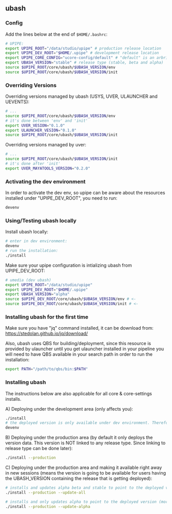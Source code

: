 ## ubash

### Config
Add the lines below at the end of `$HOME/.bashrc`:
```bash
# UPIPE:
export UPIPE_ROOT="/data/studio/upipe" # production release location
export UPIPE_DEV_ROOT="$HOME/.upipe" # development release location
export UPIPE_CORE_CONFIG="ucore-config/default" # "default" is an arbritary name for the config initialized by upipe
export UBASH_VERSION="stable" # release type (stable, beta and alpha)
source $UPIPE_ROOT/core/ubash/$UBASH_VERSION/env
source $UPIPE_ROOT/core/ubash/$UBASH_VERSION/init
```

### Overriding Versions
Overriding versions managed by ubash (USYS, UVER, ULAUNCHER and UEVENTS):
```bash
# ...
source $UPIPE_ROOT/core/ubash/$UBASH_VERSION/env
# it's done between 'env' and 'init'
export UVER_VESION="0.1.0"
export ULAUNCHER_VESION="0.1.0"
source $UPIPE_ROOT/core/ubash/$UBASH_VERSION/init
```

Overriding versions managed by uver:
```bash
# ...
source $UPIPE_ROOT/core/ubash/$UBASH_VERSION/init
# it's done after 'init'
export UVER_MAYATOOLS_VERSION="0.2.0"
```

### Activating the dev environment
In order to activate the dev env, so upipe can be aware about the resources
installed under "UPIPE_DEV_ROOT", you need to run:
```bash
devenv
```

### Using/Testing ubash locally
Install ubash locally:
```bash
# enter in dev environment:
devenv
# run the installation:
./install
```

Make sure your upipe configuration is intializing ubash from UPIPE_DEV_ROOT:
```bash
# umedia (dev ubash)
export UPIPE_ROOT="/data/studio/upipe"
export UPIPE_DEV_ROOT="$HOME/.upipe"
export UBASH_VERSION="alpha"
source $UPIPE_DEV_ROOT/core/ubash/$UBASH_VERSION/env # <-
source $UPIPE_DEV_ROOT/core/ubash/$UBASH_VERSION/init # <-
```

### Installing ubash for the first time
Make sure you have "jq" command installed, it can be download from:
https://stedolan.github.io/jq/download/

Also, ubash uses QBS for building/deployment, since this resource is provided by
ulauncher until you get ulauncher installed in your pipeline you will need to
have QBS available in your search path in order to run the installation:
```bash
export PATH="/path/to/qbs/bin:$PATH"
```

### Installing ubash
The instructions below are also applicable for all core & core-settings installs.

A) Deploying under the development area (only affects you):
```bash
./install
# the deployed version is only available under dev environment. Therefore, in case you want to activate it run:
devenv
```

B) Deploying under the production area (by default it only deploys the version data. This version is NOT linked to any release type. Since linking to release type can be done later):
```bash
./install --production
```

C) Deploying under the production area and making it available right away in new sessions (means the version is going to be available for users having the UBASH_VERSION containing the release that is getting deployed):
```bash
# installs and updates alpha beta and stable to point to the deployed version 
./install --production --update-all

# installs and only updates alpha to point to the deployed version (more details can be found at `./install --help`)
./install --production --update-alpha
```

